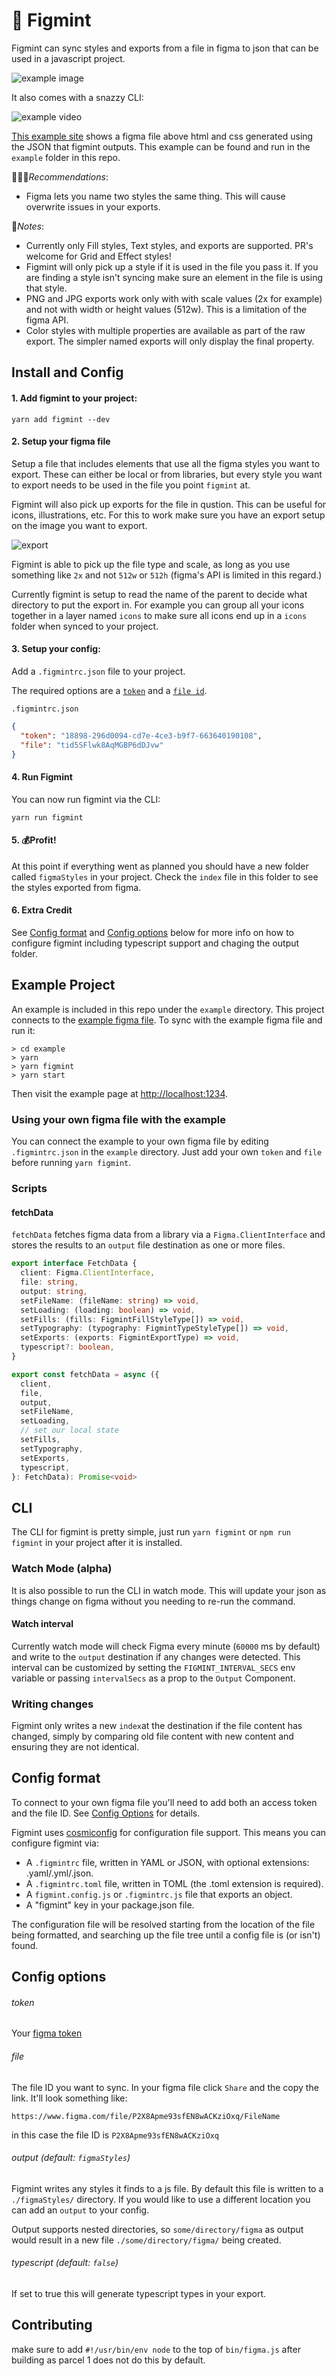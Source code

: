 # 🍃 Figmint

Figmint can sync styles and exports from a file in figma to json that can be used in a javascript project.

![example image](https://cl.ly/c83a5bd33aeb/Frame.png)

It also comes with a snazzy CLI:

![example video](https://cl.ly/7edbcba03eb2/Screen%20Recording%202019-08-15%20at%2008.43%20PM.gif)

[This example site](https://tiltshift.github.io/figmint/) shows a figma file above html and css generated using the JSON that figmint outputs. This example can be found and run in the `example` folder in this repo.

👩🏽‍🏫*Recommendations*:

- Figma lets you name two styles the same thing. This will cause overwrite issues in your exports.

🚨*Notes*:

- Currently only Fill styles, Text styles, and exports are supported. PR's welcome for Grid and Effect styles!
- Figmint will only pick up a style if it is used in the file you pass it. If you are finding a style isn't syncing make sure an element in the file is using that style.
- PNG and JPG exports work only with with scale values (2x for example) and not with width or height values (512w). This is a limitation of the figma API.
- Color styles with multiple properties are available as part of the raw export. The simpler named exports will only display the final property.

## Install and Config

#### 1. Add figmint to your project:

```
yarn add figmint --dev
```

#### 2. Setup your figma file

Setup a file that includes elements that use all the figma styles you want to export. These can either be local or from libraries, but every style you want to export needs to be used in the file you point `figmint` at.

Figmint will also pick up exports for the file in qustion. This can be useful for icons, illustrations, etc. For this to work make sure you have an export setup on the image you want to export.

![export](https://cl.ly/9b3c6d4d0c7a/Screen%252520Shot%2525202019-08-18%252520at%2525208.35.14%252520PM.png)

Figmint is able to pick up the file type and scale, as long as you use something like `2x` and not `512w` or `512h` (figma's API is limited in this regard.)

Currently figmint is setup to read the name of the parent to decide what directory to put the export in. For example you can group all your icons together in a layer named `icons` to make sure all icons end up in a `icons` folder when synced to your project.

#### 3. Setup your config:

Add a `.figmintrc.json` file to your project.

The required options are a [`token`](https://www.figma.com/developers/docs#access-tokens) and a [`file id`](#file).

`.figmintrc.json`

```json
{
  "token": "18898-296d0094-cd7e-4ce3-b9f7-663640190108",
  "file": "tid5SFlwk8AqMGBP6dDJvw"
}
```

#### 4. Run Figmint

You can now run figmint via the CLI:

```
yarn run figmint
```

#### 5. 💰Profit!

At this point if everything went as planned you should have a new folder called `figmaStyles` in your project. Check the `index` file in this folder to see the styles exported from figma.

#### 6. Extra Credit

See [Config format](#config-format) and [Config options](#config-options) below for more info on how to configure figmint including typescript support and chaging the output folder.

## Example Project

An example is included in this repo under the `example` directory. This project connects to the [example figma file](https://www.figma.com/file/tid5SFlwk8AqMGBP6dDJvw). To sync with the example figma file and run it:

```
> cd example
> yarn
> yarn figmint
> yarn start
```

Then visit the example page at [http://localhost:1234](http://localhost:1234).

### Using your own figma file with the example

You can connect the example to your own figma file by editing `.figmintrc.json` in the `example` directory. Just add your own `token` and `file` before running `yarn figmint`.

### Scripts

#### fetchData

`fetchData` fetches figma data from a library via a `Figma.ClientInterface` and stores the results to an `output` file destination as one or more files.

```ts
export interface FetchData {
  client: Figma.ClientInterface,
  file: string,
  output: string,
  setFileName: (fileName: string) => void,
  setLoading: (loading: boolean) => void,
  setFills: (fills: FigmintFillStyleType[]) => void,
  setTypography: (typography: FigmintTypeStyleType[]) => void,
  setExports: (exports: FigmintExportType) => void,
  typescript?: boolean,
}

export const fetchData = async ({
  client,
  file,
  output,
  setFileName,
  setLoading,
  // set our local state
  setFills,
  setTypography,
  setExports,
  typescript,
}: FetchData): Promise<void>
```

## CLI

The CLI for figmint is pretty simple, just run `yarn figmint` or `npm run figmint` in your project after it is installed.

### Watch Mode (alpha)

It is also possible to run the CLI in watch mode. This will update your json as things change on figma without you needing to re-run the command.

#### Watch interval

Currently watch mode will check Figma every minute (`60000` ms by default) and write to the `output` destination if any changes were detected. This interval can be customized by setting the `FIGMINT_INTERVAL_SECS` env variable or passing `intervalSecs` as a prop to the `Output` Component.

### Writing changes

Figmint only writes a new `index`at the destination if the file content has changed, simply by comparing old file content with new content and ensuring they are not identical.

## Config format

To connect to your own figma file you'll need to add both an access token and the file ID. See [Config Options](#config-options) for details.

Figmint uses [cosmiconfig](https://github.com/davidtheclark/cosmiconfig) for configuration file support. This means you can configure figmint via:

- A `.figmintrc` file, written in YAML or JSON, with optional extensions: .yaml/.yml/.json.
- A `.figmintrc.toml` file, written in TOML (the .toml extension is required).
- A `figmint.config.js` or `.figmintrc.js` file that exports an object.
- A "figmint" key in your package.json file.

The configuration file will be resolved starting from the location of the file being formatted, and searching up the file tree until a config file is (or isn't) found.

## Config options

###### token

Your [figma token](https://www.figma.com/developers/docs#access-tokens)

###### file

The file ID you want to sync. In your figma file click `Share` and the copy the link. It'll look something like:

```
https://www.figma.com/file/P2X8Apme93sfEN8wACKziOxq/FileName
```

in this case the file ID is `P2X8Apme93sfEN8wACKziOxq`

###### output (default: `figmaStyles`)

Figmint writes any styles it finds to a js file. By default this file is written to a `./figmaStyles/` directory. If you would like to use a different location you can add an `output` to your config.

Output supports nested directories, so `some/directory/figma` as output would result in a new file `./some/directory/figma/` being created.

###### typescript (default: `false`)

If set to true this will generate typescript types in your export.

## Contributing

make sure to add `#!/usr/bin/env node` to the top of `bin/figma.js` after building as parcel 1 does not do this by default.
